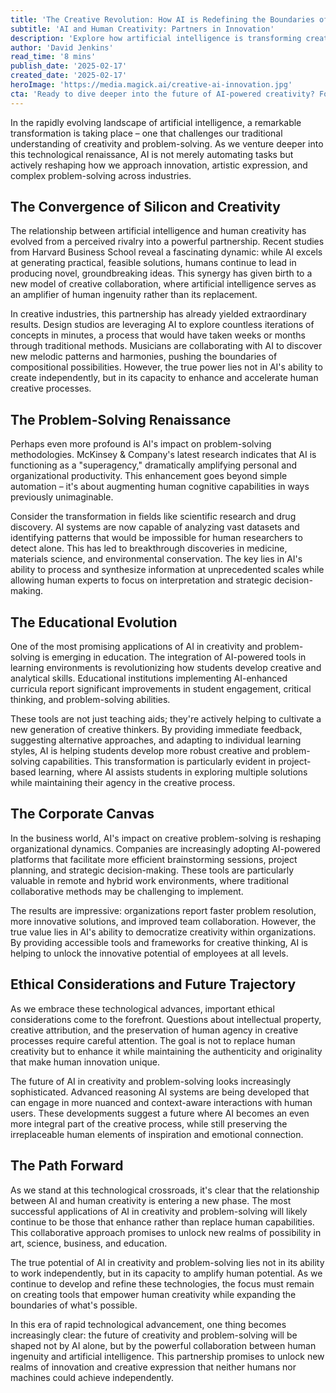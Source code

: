 ```yaml
---
title: 'The Creative Revolution: How AI is Redefining the Boundaries of Human Innovation'
subtitle: 'AI and Human Creativity: Partners in Innovation'
description: 'Explore how artificial intelligence is transforming creative processes and problem-solving across industries, fostering a new era of human-AI collaboration that amplifies innovation rather than replacing human ingenuity. From education to corporate environments, discover how this partnership is reshaping the future of creative expression and strategic thinking.'
author: 'David Jenkins'
read_time: '8 mins'
publish_date: '2025-02-17'
created_date: '2025-02-17'
heroImage: 'https://media.magick.ai/creative-ai-innovation.jpg'
cta: 'Ready to dive deeper into the future of AI-powered creativity? Follow us on LinkedIn at MagickAI for exclusive insights, success stories, and the latest developments in AI innovation.'
---
```


In the rapidly evolving landscape of artificial intelligence, a remarkable transformation is taking place – one that challenges our traditional understanding of creativity and problem-solving. As we venture deeper into this technological renaissance, AI is not merely automating tasks but actively reshaping how we approach innovation, artistic expression, and complex problem-solving across industries.

## The Convergence of Silicon and Creativity

The relationship between artificial intelligence and human creativity has evolved from a perceived rivalry into a powerful partnership. Recent studies from Harvard Business School reveal a fascinating dynamic: while AI excels at generating practical, feasible solutions, humans continue to lead in producing novel, groundbreaking ideas. This synergy has given birth to a new model of creative collaboration, where artificial intelligence serves as an amplifier of human ingenuity rather than its replacement.

In creative industries, this partnership has already yielded extraordinary results. Design studios are leveraging AI to explore countless iterations of concepts in minutes, a process that would have taken weeks or months through traditional methods. Musicians are collaborating with AI to discover new melodic patterns and harmonies, pushing the boundaries of compositional possibilities. However, the true power lies not in AI's ability to create independently, but in its capacity to enhance and accelerate human creative processes.

## The Problem-Solving Renaissance

Perhaps even more profound is AI's impact on problem-solving methodologies. McKinsey & Company's latest research indicates that AI is functioning as a "superagency," dramatically amplifying personal and organizational productivity. This enhancement goes beyond simple automation – it's about augmenting human cognitive capabilities in ways previously unimaginable.

Consider the transformation in fields like scientific research and drug discovery. AI systems are now capable of analyzing vast datasets and identifying patterns that would be impossible for human researchers to detect alone. This has led to breakthrough discoveries in medicine, materials science, and environmental conservation. The key lies in AI's ability to process and synthesize information at unprecedented scales while allowing human experts to focus on interpretation and strategic decision-making.

## The Educational Evolution

One of the most promising applications of AI in creativity and problem-solving is emerging in education. The integration of AI-powered tools in learning environments is revolutionizing how students develop creative and analytical skills. Educational institutions implementing AI-enhanced curricula report significant improvements in student engagement, critical thinking, and problem-solving abilities.

These tools are not just teaching aids; they're actively helping to cultivate a new generation of creative thinkers. By providing immediate feedback, suggesting alternative approaches, and adapting to individual learning styles, AI is helping students develop more robust creative and problem-solving capabilities. This transformation is particularly evident in project-based learning, where AI assists students in exploring multiple solutions while maintaining their agency in the creative process.

## The Corporate Canvas

In the business world, AI's impact on creative problem-solving is reshaping organizational dynamics. Companies are increasingly adopting AI-powered platforms that facilitate more efficient brainstorming sessions, project planning, and strategic decision-making. These tools are particularly valuable in remote and hybrid work environments, where traditional collaborative methods may be challenging to implement.

The results are impressive: organizations report faster problem resolution, more innovative solutions, and improved team collaboration. However, the true value lies in AI's ability to democratize creativity within organizations. By providing accessible tools and frameworks for creative thinking, AI is helping to unlock the innovative potential of employees at all levels.

## Ethical Considerations and Future Trajectory

As we embrace these technological advances, important ethical considerations come to the forefront. Questions about intellectual property, creative attribution, and the preservation of human agency in creative processes require careful attention. The goal is not to replace human creativity but to enhance it while maintaining the authenticity and originality that make human innovation unique.

The future of AI in creativity and problem-solving looks increasingly sophisticated. Advanced reasoning AI systems are being developed that can engage in more nuanced and context-aware interactions with human users. These developments suggest a future where AI becomes an even more integral part of the creative process, while still preserving the irreplaceable human elements of inspiration and emotional connection.

## The Path Forward

As we stand at this technological crossroads, it's clear that the relationship between AI and human creativity is entering a new phase. The most successful applications of AI in creativity and problem-solving will likely continue to be those that enhance rather than replace human capabilities. This collaborative approach promises to unlock new realms of possibility in art, science, business, and education.

The true potential of AI in creativity and problem-solving lies not in its ability to work independently, but in its capacity to amplify human potential. As we continue to develop and refine these technologies, the focus must remain on creating tools that empower human creativity while expanding the boundaries of what's possible.

In this era of rapid technological advancement, one thing becomes increasingly clear: the future of creativity and problem-solving will be shaped not by AI alone, but by the powerful collaboration between human ingenuity and artificial intelligence. This partnership promises to unlock new realms of innovation and creative expression that neither humans nor machines could achieve independently.
